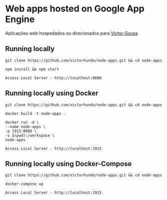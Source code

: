 # Web apps hosted on Google App Engine

Aplicações web hospedados ou direcionados para [Victor-Sousa](http://victor-sousa.appspot.com/)

## Running locally

`git clone https://github.com/victorhundo/node-apps.git && cd node-apps`

`npm install && npm start`

`Access Local Server - http://localhost:8080`

## Running locally using Docker

`git clone https://github.com/victorhundo/node-apps.git && cd node-apps`

`docker build -t node-apps .`

``` 
docker run -d \
--name node-apps \
-p 1915:8080 \
-v $(pwd):/workspace \
node-apps
```

`Access Local Server - http://localhost:1915`

## Running locally using Docker-Compose

`git clone https://github.com/victorhundo/node-apps.git && cd node-apps`

`docker-compose up`

`Access Local Server - http://localhost:1915`

